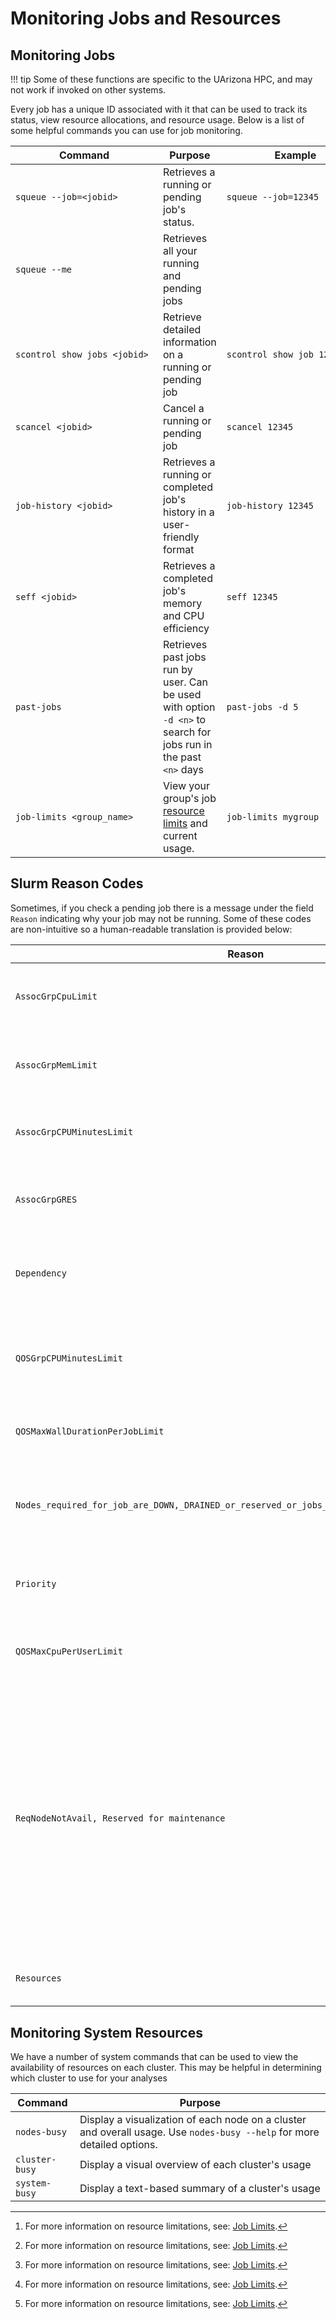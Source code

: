 # Monitoring Jobs and Resources

## Monitoring Jobs

!!! tip 
    Some of these functions are specific to the UArizona HPC, and may not work if invoked on other systems. 


Every job has a unique ID associated with it that can be used to track its status, view resource allocations, and resource usage. Below is a list of some helpful commands you can use for job monitoring.

|<div style="width:220px">Command</div>|Purpose|<div style="width:220px">Example</div>|
|-|-|-|
|```squeue --job=<jobid>```|Retrieves a running or pending job's status.|```squeue --job=12345```|
|```squeue --me```|Retrieves all your running and pending jobs||
|```scontrol show jobs <jobid>```|Retrieve detailed information on a running or pending job|```scontrol show job 12345```|
|```scancel <jobid>```|Cancel a running or pending job|```scancel 12345```|
|```job-history <jobid>```|Retrieves a running or completed job's history in a user-friendly format|```job-history 12345```|
|```seff <jobid>```|Retrieves a completed job's memory and CPU efficiency|```seff 12345```|
|```past-jobs```|Retrieves past jobs run by user. Can be used with option ```-d <n>``` to search for jobs run in the past ```<n>``` days|```past-jobs -d 5```|
|```job-limits <group_name>```|View your group's job [resource limits](../job_limits/) and current usage.|```job-limits mygroup```|

## Slurm Reason Codes

Sometimes, if you check a pending job there is a message under the field ```Reason``` indicating why your job may not be running. Some of these codes are non-intuitive so a human-readable translation is provided below:

|Reason|Explanation|
|-|-|
|```AssocGrpCpuLimit```|Your job is not running because your group CPU limit has been reached[^1]|
|```AssocGrpMemLimit```|Your job is not running because your group memory limit has been reached[^1]|
|```AssocGrpCPUMinutesLimit```|Either your group is out of CPU hours or your job will exhaust your group's CPU hours.|
|```AssocGrpGRES```|Your job is not running because your group GPU limit has been reached[^1]|
|```Dependency```|Your job depends on the completion of another job. It will wait in queue until the target job completes.|
|```QOSGrpCPUMinutesLimit```|This message indicates that your high priority or qualified hours allocation has been exhausted for the month.|
|```QOSMaxWallDurationPerJobLimit```|Your job's time limit exceeds the max allowable and will never run[^1]|
|```Nodes_required_for_job_are_DOWN,_DRAINED_or_reserved_or_jobs_in_higher_priority_partitions```|This very long message simply means your job is waiting in queue until there is enough space for it to run|
|```Priority```|Your job is waiting in queue until there are enough resources for it to run.|
|```QOSMaxCpuPerUserLimit```|Your job is not running because your per-user CPU limit has been reached[^1]|
|```ReqNodeNotAvail, Reserved for maintenance```|Your job's time limit overlaps with an upcoming maintenance window. Run "uptime_remaining" to see when the system will go offline. If you remove and resubmit your job with a shorter walltime that does not overlap with maintenance, it will likely run. Otherwise, it will remain pending until after the maintenance window.|
|```Resources```|Your job is waiting in queue until the required resources are available.|


## Monitoring System Resources

We have a number of system commands that can be used to view the availability of resources on each cluster. This may be helpful in determining which cluster to use for your analyses



|Command|Purpose|
|-|-|
|```nodes-busy```|Display a visualization of each node on a cluster and overall usage. Use ```nodes-busy --help``` for more detailed options.|
|```cluster-busy```|Display a visual overview of each cluster's usage|
|```system-busy```|Display a text-based summary of a cluster's usage|

[^1]: For more information on resource limitations, see: [Job Limits](../job_limits/).
